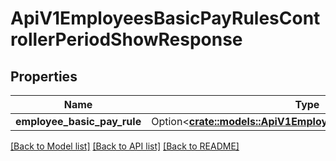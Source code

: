 # ApiV1EmployeesBasicPayRulesControllerPeriodShowResponse

## Properties

Name | Type | Description | Notes
------------ | ------------- | ------------- | -------------
**employee_basic_pay_rule** | Option<[**crate::models::ApiV1EmployeesBasicPayRuleSerializer**](ApiV1EmployeesBasicPayRuleSerializer.md)> |  | [optional]

[[Back to Model list]](../README.md#documentation-for-models) [[Back to API list]](../README.md#documentation-for-api-endpoints) [[Back to README]](../README.md)


